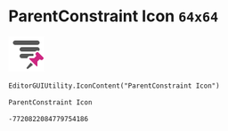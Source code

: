 # ParentConstraint Icon `64x64`
<img src="/img/ParentConstraint%20Icon.png" width=64 height=64>

``` CSharp
EditorGUIUtility.IconContent("ParentConstraint Icon")
```
```
ParentConstraint Icon
```
```
-7720822084779754186
```
